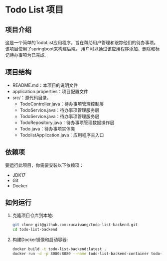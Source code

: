 # Todo List 项目

## 项目介绍

这是一个简单的TodoList应用程序，旨在帮助用户管理和跟踪他们的待办事项。该项目使用了springboot来构建后端。
用户可以通过该应用程序添加、删除和标记待办事项为已完成.

## 项目结构

- README.md：本项目的说明文件
- application.properties：项目配置文件
- src/：源代码目录。
   - TodoController.java：待办事项管理控制层
   - TodoService.java：待办事项管理服务层
   - TodoService.java：待办事项管理服务层
   - TodoRepository.java：待办事项管理数据操作层
   - Todo.java：待办事项实体类
   - TodolistApplication.java：应用程序主入口

## 依赖项
要运行此项目，你需要安装以下依赖项：
- JDK17
- Git
- Docker

## 如何运行

1. 克隆项目仓库到本地:
    ```bash
    git clone git@github.com:xucaiwang/todo-list-backend.git
    cd todo-list-backend
    ```

2. 构建Docker镜像和启动容器:
    ```bash
    docker build -t todo-list-backend:latest .
    docker run -d -p 8080:8080 --name todo-list-backend-container todo-list-backend:latest
    ```